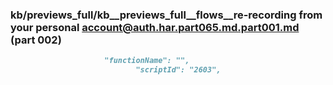 ### kb/previews_full/kb__previews_full__flows__re-recording from your personal account@auth.har.part065.md.part001.md (part 002)

```md
                     "functionName": "",
                            "scriptId": "2603",
                 
```

```

